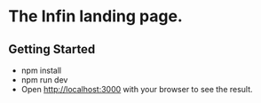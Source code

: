 # The Infin landing page.

## Getting Started

- npm install
- npm run dev
- Open [http://localhost:3000](http://localhost:3000) with your browser to see the result.


